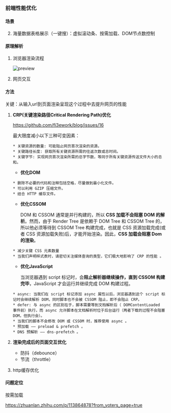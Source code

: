 ### 前端性能优化

#### 场景

2. 海量数据表格展示（一键搜）：虚拟滚动条、按需加载、DOM节点数控制

#### 原理解析

1. 浏览器渲染流程

   ![preview](https://pic1.zhimg.com/v2-56925e49beed07b72574f88074e41074_r.jpg)

2. 网页交互

#### 方法

关键：从输入url到页面渲染呈现这个过程中去提升网页的性能

1. **CRP(关键渲染路径Critical Rendering Path)优化**

   https://github.com/fi3ework/blog/issues/16

   最大限度减小以下三种可变因素：

   ```text
   * 关键资源的数量: 可能阻止网页首次渲染的资源。
   * 关键路径长度: 获取所有关键资源所需的往返次数或总时间。
   * 关键字节: 实现网页首次渲染所需的总字节数，等同于所有关键资源传送文件大小的总和。
   ```

   * **优化DOM**

   ```text
   * 删除不必要的代码和注释包括空格，尽量做到最小化文件。
   * 可以利用 GZIP 压缩文件。
   * 结合 HTTP 缓存文件。
   ```

   * **优化CSSOM**

     DOM 和 CSSOM 通常是并行构建的，所以 **CSS 加载不会阻塞 DOM 的解析**。然而，由于 Render Tree 是依赖于 DOM Tree 和 CSSOM Tree 的，所以他必须等待到 CSSOM Tree 构建完成，也就是 CSS 资源加载完成(或者 CSS 资源加载失败)后，才能开始渲染。因此，**CSS 加载会阻塞 Dom 的渲染**。

   ```text
   * 减少关键 CSS 元素数量
   * 当我们声明样式表时，请密切关注媒体查询的类型，它们极大地影响了 CRP 的性能 。
   ```

   * **优化JavaScript**

     当浏览器遇到 script 标记时，会**阻止解析器继续操作，直到 CSSOM 构建完毕**，JavaScript 才会运行并继续完成 DOM 构建过程。

   ```text
   * async: 当我们在 script 标记添加 async 属性以后，浏览器遇到这个 script 标记时会继续解析 DOM，同时脚本也不会被 CSSOM 阻止，即不会阻止 CRP。
   * defer: 与 async 的区别在于，脚本需要等到文档解析后（ DOMContentLoaded 事件前）执行，而 async 允许脚本在文档解析时位于后台运行（两者下载的过程不会阻塞 DOM，但执行会）。
   * 当我们的脚本不会修改 DOM 或 CSSOM 时，推荐使用 async 。
   * 预加载 —— preload & prefetch 。
   * DNS 预解析 —— dns-prefetch 。
   ```

2. **渲染完成后的页面交互优化**

   * 防抖（debounce）
   * 节流（throttle）

3. http缓存优化

#### 问题定位





按需加载

https://zhuanlan.zhihu.com/p/113864878?from_voters_page=true
